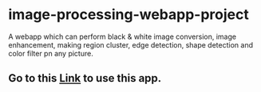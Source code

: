 # image-processing-webapp-project
A webapp which can perform black &amp; white image conversion, image enhancement, making region cluster, edge detection, shape detection and color filter pn any picture.

## Go to this [Link](https://gitandas-image-processing-webapp-project-home-sbin36.streamlit.app/) to use this app.
